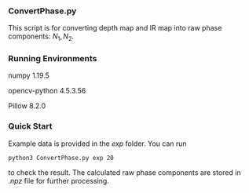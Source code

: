 ### ConvertPhase.py
This script is for converting depth map and IR map into raw phase components: $N_1, N_2$.

### Running Environments
numpy                   1.19.5

opencv-python           4.5.3.56

Pillow                  8.2.0



### Quick Start

Example data is provided in the *exp* folder. You can run

```
python3 ConvertPhase.py exp 20
```

to check the result. The calculated raw phase components are stored in *.npz* file for further processing.
